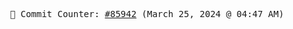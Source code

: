 <p align="center">
    <samp>
        📮 Commit Counter: <a href="https://github.com/Javascript-void0/Javascript-void0/commits/main">#85942</a> (March 25, 2024 @ 04:47 AM)
    </samp>
</p>